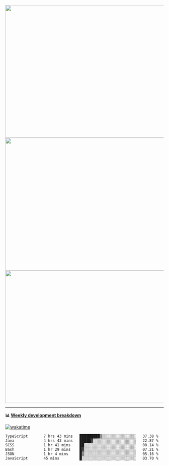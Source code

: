 <p float="left" align="middle"><img src="https://user-images.githubusercontent.com/56089155/195064669-12bd89bb-53c9-44b1-9fd8-993f93f585e1.png" width="600px" height="420px">
<img src="https://user-images.githubusercontent.com/56089155/195064706-c37aa3c8-f669-46c9-abba-1eadcbb910c5.png" width="600px" height="420px">
<img src="https://user-images.githubusercontent.com/56089155/195064753-0de674c7-4fc7-4831-a8a5-402e19cc77be.png" width="600px" height="420px"></p>

<hr />

**📊 [Weekly development breakdown](https://wakatime.com/@Ari24)**

[![wakatime](https://wakatime.com/badge/user/ca34c016-707f-4382-84cf-1823913a1423.svg)](https://wakatime.com/@ca34c016-707f-4382-84cf-1823913a1423)

<!--START_SECTION:waka-->

```text
TypeScript       7 hrs 43 mins   █████████▒░░░░░░░░░░░░░░░   37.38 %
Java             4 hrs 43 mins   █████▓░░░░░░░░░░░░░░░░░░░   22.87 %
SCSS             1 hr 41 mins    ██░░░░░░░░░░░░░░░░░░░░░░░   08.14 %
Bash             1 hr 29 mins    █▓░░░░░░░░░░░░░░░░░░░░░░░   07.21 %
JSON             1 hr 4 mins     █▒░░░░░░░░░░░░░░░░░░░░░░░   05.16 %
JavaScript       45 mins         █░░░░░░░░░░░░░░░░░░░░░░░░   03.70 %
```

<!--END_SECTION:waka-->
